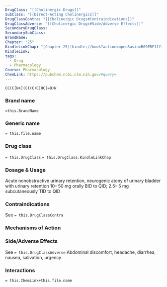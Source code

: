 ```yaml
---
DrugClass: "[[Cholinergic Drugs]]"
SubClass: "[[Direct-Acting Cholinergics]]"
DrugClassContra: "[[Cholinergic Drugs#Contraindications]]"
DrugClassAdverse: "[[Cholinergic Drugs#Side/Adverse Effects]]"
SecondaryDrugClass: 
SecondarySubClass: 
BrandName: 
Chapter: "25"
KindleLinkChap: "[Chapter 25](kindle://book?action=open&asin=B09FRF11YJ&location=13417)"
KindleLink: 
tags:
  - Drug
  - Pharmacology
Course: Pharmacology
ChemLink: https://pubchem.ncbi.nlm.nih.gov/#query=
---
```

```smiles
CC(C[N+](C)(C)C)OC(=O)N
```

### Brand name
`=this.BrandName`

### Generic name
`= this.file.name`

### Drug class 
`= this.DrugClass`
	`= this.DrugClass.KindleLinkChap`

### Dosage & Usage
Acute nonobstructive urinary retention, neurogenic atony of urinary bladder with urinary retention
10– 50 mg orally BID to QID; 2.5– 5 mg subcutaneously TID to QID
### Contraindications
See `= this.DrugClassContra`

### Mechanisms of Action

### Side/Adverse Effects
See `= this.DrugClassAdverse`
Abdominal discomfort, headache, diarrhea, nausea, salivation, urgency

### Interactions

`= this.ChemLink+this.file.name`

